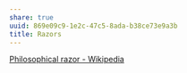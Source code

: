 ```yaml
---
share: true
uuid: 869e09c9-1e2c-47c5-8ada-b38ce73e9a3b
title: Razors
---
```

[Philosophical razor - Wikipedia](https://en.wikipedia.org/wiki/Philosophical_razor)